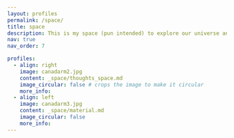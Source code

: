 ```yaml
---
layout: profiles
permalink: /space/
title: space
description: This is my space (pun intended) to explore our universe and space technology
nav: true
nav_order: 7

profiles:
  - align: right
    image: canadarm2.jpg
    content: _space/thoughts_space.md
    image_circular: false # crops the image to make it circular
    more_info:
  - align: left
    image: canadarm3.jpg
    content: _space/material.md
    image_circular: false
    more_info:
---
```

